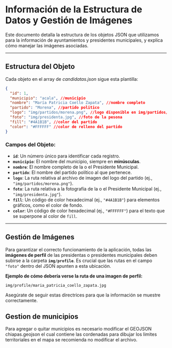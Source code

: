 # Información de la Estructura de Datos y Gestión de Imágenes

Este documento detalla la estructura de los objetos JSON que utilizamos para la información de ayuntamientos y presidentes municipales, y explica cómo manejar las imágenes asociadas.

---

## Estructura del Objeto

Cada objeto en el array de *candidatas.json* sigue esta plantilla:

```json
{
  "id": 1,
  "municipio": "acala", //municipio
  "nombre": "María Patricia Coello Zapata", //nombre completo
  "partido": "Morena", //partido politico
  "logo": "img/partidos/morena.png", //logo disponible en img/partidos/
  "foto": "img/presidenta.jpg", //foto de la pesona
  "fill": "#4A1B1B", //color del partido
  "color": "#FFFFFF" //color de relleno del partido
}
```

### Campos del Objeto:

* **`id`**: Un número único para identificar cada registro.
* **`municipio`**: El nombre del municipio, siempre en **minúsculas**.
* **`nombre`**: El nombre completo de la o el Presidente Municipal.
* **`partido`**: El nombre del partido político al que pertenece.
* **`logo`**: La ruta relativa al archivo de imagen del logo del partido (ej., `"img/partidos/morena.png"`).
* **`foto`**: La ruta relativa a la fotografía de la o el Presidente Municipal (ej., `"img/presidenta.jpg"`).
* **`fill`**: Un código de color hexadecimal (ej., `"#4A1B1B"`) para elementos gráficos, como el color de fondo.
* **`color`**: Un código de color hexadecimal (ej., `"#FFFFFF"`) para el texto que se superpone al color de `fill`.

---

## Gestión de Imágenes

Para garantizar el correcto funcionamiento de la aplicación, todas las **imágenes de perfil** de las presidentas o presidentes municipales deben subirse a la carpeta **`img/profile`**. Es crucial que las rutas en el campo `"foto"` dentro del JSON apunten a esta ubicación.

**Ejemplo de cómo debería verse la ruta de una imagen de perfil:**

```
img/profile/maria_patricia_coello_zapata.jpg
```

Asegúrate de seguir estas directrices para que la información se muestre correctamente.
## Gestion de municipios
Para agregar o quitar municipios es necesario modificar el GEOJSON chiapas.geojson el cual contiene las cordenadas para dibujar los limites territoriales en el mapa se recomienda no modificar el archivo.